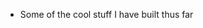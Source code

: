 - Some of the cool stuff I have built thus far

<!---
joelongwh/joelongwh is a ✨ special ✨ repository because its `README.md` (this file) appears on your GitHub profile.
You can click the Preview link to take a look at your changes.
--->
